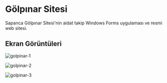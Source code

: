 # Gölpınar Sitesi
Sapanca Gölpınar Sitesi'nin aidat takip Windows Forms uygulaması ve resmi web sitesi.

## Ekran Görüntüleri
![golpinar-1](https://github.com/SutcuKutay/golpinar_sitesi/assets/94748829/f23a2189-3a8b-45e2-a6b0-bb2e4238e7d3)

![golpinar-2](https://github.com/SutcuKutay/golpinar_sitesi/assets/94748829/84407dc7-8b84-4faa-b7e8-e32eb7cd186b)

![golpinar-3](https://github.com/SutcuKutay/golpinar_sitesi/assets/94748829/868b774f-0991-452b-9181-a3eb85f74d46)
